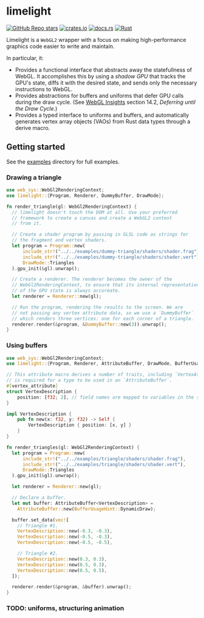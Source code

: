# limelight

[![GitHub Repo stars](https://img.shields.io/github/stars/drifting-in-space/limelight?style=social)](https://github.com/drifting-in-space/limelight)
[![crates.io](https://img.shields.io/crates/v/limelight.svg)](https://crates.io/crates/limelight)
[![docs.rs](https://img.shields.io/badge/docs-release-brightgreen)](https://docs.rs/limelight/)
[![Rust](https://github.com/drifting-in-space/limelight/actions/workflows/rust.yml/badge.svg)](https://github.com/drifting-in-space/limelight/actions/workflows/rust.yml)

Limelight is a `WebGL2` wrapper with a focus on making high-performance graphics code easier to
write and maintain.

In particular, it:
- Provides a functional interface that abstracts away the statefullness of WebGL.
  It accomplishes this by using a *shadow GPU* that tracks the GPU's state, diffs it with the
  desired state, and sends only the necessary instructions to WebGL.
- Provides abstractions for buffers and uniforms that defer GPU calls during the draw cycle.
  (See [WebGL Insights](http://www.webglinsights.com/) section 14.2, *Deferring until the Draw Cycle*.)
- Provides a typed interface to uniforms and buffers, and automatically generates vertex array objects
  (VAOs) from Rust data types through a derive macro.

## Getting started

See the [examples](examples) directory for full examples.

### Drawing a triangle

```rust
use web_sys::WebGl2RenderingContext;
use limelight::{Program, Renderer, DummyBuffer, DrawMode};

fn render_triangle(gl: WebGl2RenderingContext) {
  // limelight doesn't touch the DOM at all. Use your preferred
  // framework to create a canvas and create a WebGL2 context
  // from it.

  // Create a shader program by passing in GLSL code as strings for
  // the fragment and vertex shaders.
  let program = Program::new(
      include_str!("../../examples/dummy-triangle/shaders/shader.frag"),
      include_str!("../../examples/dummy-triangle/shaders/shader.vert"),
      DrawMode::Triangles
  ).gpu_init(&gl).unwrap();

  // Create a renderer. The renderer becomes the owner of the
  // WebGl2RenderingContext, to ensure that its internal representation
  // of the GPU state is always accureate.
  let renderer = Renderer::new(gl);

  // Run the program, rendering the results to the screen. We are
  // not passing any vertex attribute data, so we use a `DummyBuffer`
  // which renders three vertices: one for each corner of a triangle.
  renderer.render(&program, &DummyBuffer::new(3)).unwrap();
}
```

### Using buffers

```rust
use web_sys::WebGl2RenderingContext;
use limelight::{Program, Renderer, AttributeBuffer, DrawMode, BufferUsageHint, vertex_attribute};

// This attribute macro derives a number of traits, including `VertexAttribute`, which
// is required for a type to be used in an `AttributeBuffer`.
#[vertex_attribute]
struct VertexDescription {
    position: [f32; 2], // field names are mapped to variables in the shader.
}

impl VertexDescription {
    pub fn new(x: f32, y: f32) -> Self {
        VertexDescription { position: [x, y] }
    }
}

fn render_triangles(gl: WebGl2RenderingContext) {
  let program = Program::new(
      include_str!("../../examples/triangle/shaders/shader.frag"),
      include_str!("../../examples/triangle/shaders/shader.vert"),
      DrawMode::Triangles
  ).gpu_init(&gl).unwrap();

  let renderer = Renderer::new(gl);

  // Declare a buffer.
  let mut buffer: AttributeBuffer<VertexDescription> =
    AttributeBuffer::new(BufferUsageHint::DynamicDraw);

  buffer.set_data(vec![
    // Triangle #1.
    VertexDescription::new(-0.3, -0.3),
    VertexDescription::new(-0.5, -0.3),
    VertexDescription::new(-0.5, -0.5),

    // Triangle #2.
    VertexDescription::new(0.3, 0.3),
    VertexDescription::new(0.5, 0.3),
    VertexDescription::new(0.5, 0.5),
  ]);

  renderer.render(&program, &buffer).unwrap();
}
```

### TODO: uniforms, structuring animation
